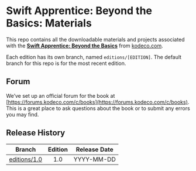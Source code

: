 # Swift Apprentice: Beyond the Basics: Materials

This repo contains all the downloadable materials and projects associated with the **[Swift Apprentice: Beyond the Basics](https://www.kodeco.com/books)** from [kodeco.com](https://www.kodeco.com).

Each edition has its own branch, named `editions/[EDITION]`. The default branch for this repo is for the most recent edition.

## Forum

We’ve set up an official forum for the book at [https://forums.kodeco.com/c/books](https://forums.kodeco.com/c/books). This is a great place to ask questions about the book or to submit any errors you may find.

## Release History

| Branch                                                                            | Edition | Release Date |
| --------------------------------------------------------------------------------- |:-------:|:------------:|
| [editions/1.0](https://github.com/raywenderlich/sabb-materials/tree/editions/1.0) | 1.0     | YYYY-MM-DD   |

